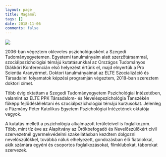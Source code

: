 ```yaml
---
layout: page
title: Magamól
tags: []
date: 2018-11-06
comments: false
---
```


<img src="{{ site.selfie }}" class="img-circle" style="text-align: center;">

2006-ban végeztem okleveles pszichológusként a Szegedi Tudományegyetemen. Egyetemi tanulmányaim alatt szerzőtársammal, szociálpszichológiai témájú kutatásunkkal az Országos Tudományos Diákköri Konferencián első helyezést értünk el, majd elnyertük a Pro Scientia Aranyérmet. Doktori tanulmányaimat az ELTE Szocializáció és Társadalmi folyamatok képzési programján végeztem, 2018-ban szereztem doktori címet.

Több évig oktattam a Szegedi Tudományegyetem Pszichológiai Intézetében, valamint az ELTE PPK Társadalom- és Neveléspszichológia Tanszékén főképp fejlődéslélektani és szociálpszichológiai témájú kurzusokat. Jelenleg a Pázmány Péter Katolikus Egyetem Pszichológiai Intézetének oktatója vagyok.
 
A kutatás mellett a pszichológia alkalmazott területeivel is foglalkozom. Több, mint tíz éve az Alapítvány az Örökbefogadó és Nevelőszülőkért civil szervezetnél gyermekvédelmi szakellátásban kezdtem dolgozni nevelőszülőkkel, továbbá náluk elhelyezett, gondozásban élő fiatalokkal, akik számára egyéni és csoportos foglalkozásokat, filmklubokat, táborokat szervezek. 
